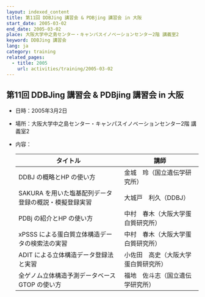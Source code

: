 ```yaml
---
layout: indexed_content
title: 第11回 DDBJing 講習会 & PDBjing 講習会 in 大阪
start_date: 2005-03-02
end_date: 2005-03-02
place: 大阪大学中之島センター・キャンパスイノベーションセンター2階 講義室2
keyword: DDBJing 講習会
lang: ja
category: training
related_pages:
  - title: 2005
    url: activities/training/2005-03-02
---
```


## 第11回 DDBJing 講習会 & PDBjing 講習会 in 大阪 <a name="11"></a>

-   日時：2005年3月2日
-   場所：大阪大学中之島センター・キャンパスイノベーションセンター2階
    講義室2
-   内容：

    | タイトル | 講師 |
    |----|----|
    | DDBJ の概略とHP の使い方 | 金城　玲（国立遺伝学研究所） |
    | SAKURA を用いた塩基配列データ登録の概説・模擬登録実習 | 大城戸　利久（DDBJ） |
    | PDBj の紹介とHP の使い方 | 中村　春木（大阪大学蛋白質研究所） |
    | xPSSS による蛋白質立体構造データの検索法の実習 | 中村　春木（大阪大学蛋白質研究所） |
    | ADIT による立体構造データ登録法と実習 | 小佐田　高史（大阪大学蛋白質研究所） |
    | 全ゲノム立体構造予測データベースGTOP の使い方 | 福地　佐斗志（国立遺伝学研究所） |